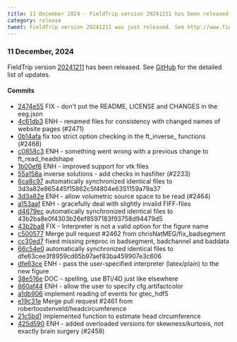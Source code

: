 ```yaml
---
title: 11 December 2024 - FieldTrip version 20241211 has been released
category: release
tweet: FieldTrip version 20241211 was just released. See http://www.fieldtriptoolbox.org/#11-december-2024
---
```


### 11 December, 2024

FieldTrip version [20241211](http://github.com/fieldtrip/fieldtrip/releases/tag/20241211) has been released.
See [GitHub](https://github.com/fieldtrip/fieldtrip/compare/20241025...20241211) for the detailed list of updates.

#### Commits

- [2474e55](http://github.com/fieldtrip/fieldtrip/commit/2474e55) FIX - don't put the README, LICENSE and CHANGES in the eeg.json
- [4c61db3](http://github.com/fieldtrip/fieldtrip/commit/4c61db3) ENH - renamed files for consistency with changed names of website pages (#2471)
- [0b14afa](http://github.com/fieldtrip/fieldtrip/commit/0b14afa) fix too strict option checking in the ft_inverse_ functions (#2468)
- [c0858c3](http://github.com/fieldtrip/fieldtrip/commit/c0858c3) ENH - something went wrong with a previous change to ft_read_headshape
- [1b00ef6](http://github.com/fieldtrip/fieldtrip/commit/1b00ef6) ENH - improved support for vtk files
- [55a158a](http://github.com/fieldtrip/fieldtrip/commit/55a158a) inverse solutions - add checks in hasfilter (#2233)
- [6ca8c97](http://github.com/fieldtrip/fieldtrip/commit/6ca8c97) automatically synchronized identical files to 3d3a82e865445f15862c5f4804e6351159a79a37
- [3d3a82e](http://github.com/fieldtrip/fieldtrip/commit/3d3a82e) ENH - allow volumetric source space to be read (#2464)
- [a153aaf](http://github.com/fieldtrip/fieldtrip/commit/a153aaf) ENH - gracefully deal with slightly invalid FIFF-files
- [d4679ec](http://github.com/fieldtrip/fieldtrip/commit/d4679ec) automatically synchronized identical files to 43b2ba8e0f4303b26ef8597183f93758d94479d5
- [43b2ba8](http://github.com/fieldtrip/fieldtrip/commit/43b2ba8) FIX - Interpreter is not a valid option for the figure name
- [c500577](http://github.com/fieldtrip/fieldtrip/commit/c500577) Merge pull request #2462 from chrisNatMEG/fix_badsegment
- [cc30ed7](http://github.com/fieldtrip/fieldtrip/commit/cc30ed7) fixed missing preproc in badsegment, badchannel and baddata
- [66c54e0](http://github.com/fieldtrip/fieldtrip/commit/66c54e0) automatically synchronized identical files to dfe63cee3f8959cd65b97aef83ba459907e3c606
- [dfe63ce](http://github.com/fieldtrip/fieldtrip/commit/dfe63ce) ENH - pass the user-specified interpreter (latex/plain) to the new figure
- [38e516e](http://github.com/fieldtrip/fieldtrip/commit/38e516e) DOC - spelling, use BTi/4D just like elsewhere
- [860af44](http://github.com/fieldtrip/fieldtrip/commit/860af44) ENH - allow the user to specify cfg.artifactcolor
- [a1db906](http://github.com/fieldtrip/fieldtrip/commit/a1db906) implement reading of events for gtec_hdf5
- [e19c31e](http://github.com/fieldtrip/fieldtrip/commit/e19c31e) Merge pull request #2461 from robertoostenveld/headcircumference
- [21c5bd1](http://github.com/fieldtrip/fieldtrip/commit/21c5bd1) implemented function to estimate head circumference
- [425d590](http://github.com/fieldtrip/fieldtrip/commit/425d590) ENH - added overloaded versions for skewness/kurtosis, not exactly brain surgery (#2458)
